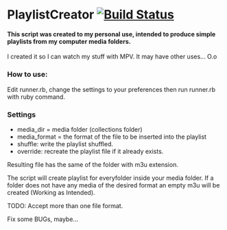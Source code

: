 # PlaylistCreator [![Build Status](https://travis-ci.org/malkaviano/PlaylistCreator.svg?branch=master)](https://travis-ci.org/malkaviano/PlaylistCreator)

#### This script was created to my personal use, intended to produce simple playlists from my computer media folders.

I created it so I can watch my stuff with MPV. It may have other uses... O.o

### How to use:
Edit runner.rb, change the settings to your preferences then run runner.rb with ruby command.

### Settings
* media_dir = media folder (collections folder)
* media_format = the format of the file to be inserted into the playlist
* shuffle: write the playlist shuffled.
* override: recreate the playlist file if it already exists.

Resulting file has the same of the folder with m3u extension.

The script will create playlist for everyfolder inside your media folder. If a folder does not have any media of the desired format an empty m3u will be created (Working as Intended).

TODO: Accept more than one file format.

Fix some BUGs, maybe...
